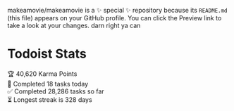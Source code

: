 makeamovie/makeamovie is a ✨ special ✨ repository because its `README.md` (this file) appears on your GitHub profile.
You can click the Preview link to take a look at your changes. darn right ya can

# Todoist Stats

<!-- TODO-IST:START -->
🏆  40,620 Karma Points           
🌸  Completed 18 tasks today           
✅  Completed 28,286 tasks so far           
⏳  Longest streak is 328 days
<!-- TODO-IST:END -->